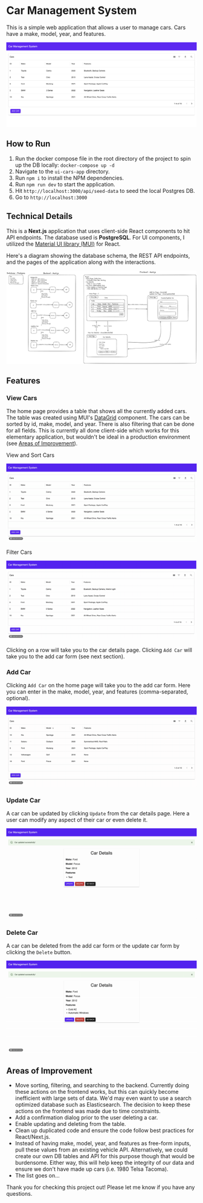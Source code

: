 # Car Management System

This is a simple web application that allows a user to manage cars. Cars have a make, model, year, and features.

![Home Page](readme-images/home.png)

## How to Run
1. Run the docker compose file in the root directory of the project to spin up the DB locally: `docker-compose up -d`
2. Navigate to the `ui-cars-app` directory.
3. Run `npm i` to install the NPM dependencies.
4. Run `npm run dev` to start the application.
5. Hit `http://localhost:3000/api/seed-data` to seed the local Postgres DB.
6. Go to `http://localhost:3000`

## Technical Details

This is a **Next.js** application that uses client-side React components to hit API endpoints. The database used is **PostgreSQL**. For UI components, I utilized the [Material UI library (MUI)](https://mui.com/) for React.

Here's a diagram showing the database schema, the REST API endpoints, and the pages of the application along with the interactions.

![Overview Diagram](readme-images/diagram.png)

## Features

### View Cars

The home page provides a table that shows all the currently added cars. The table was created using MUI's [DataGrid](https://mui.com/x/react-data-grid/) component. The cars can be sorted by id, make, model, and year. There is also filtering that can be done for all fields. This is currently all done client-side which works for this elementary application, but wouldn't be ideal in a production environment (see [Areas of Improvement](#areas-of-improvement)).

View and Sort Cars

![Overview Diagram](readme-images/view-cars.gif)

Filter Cars

![Overview Diagram](readme-images/filter-cars.gif)

Clicking on a row will take you to the car details page. Clicking `Add Car` will take you to the add car form (see next section).

### Add Car

Clicking `Add Car` on the home page will take you to the add car form. Here you can enter in the make, model, year, and features (comma-separated, optional).

![Overview Diagram](readme-images/add-car.gif)

### Update Car

A car can be updated by clicking `Update` from the car details page. Here a user can modify any aspect of their car or even delete it.

![Overview Diagram](readme-images/update-car.gif)

### Delete Car

A car can be deleted from the add car form or the update car form by clicking the `Delete` button.

![Overview Diagram](readme-images/delete-car.gif)

## Areas of Improvement

- Move sorting, filtering, and searching to the backend. Currently doing these actions on the frontend works, but this can quickly become inefficient with large sets of data. We'd may even want to use a search optimized database such as Elasticsearch. The decision to keep these actions on the frontend was made due to time constraints.
- Add a confirmation dialog prior to the user deleting a car.
- Enable updating and deleting from the table.
- Clean up duplicated code and ensure the code follow best practices for React/Next.js.
- Instead of having make, model, year, and features as free-form inputs,  pull these values from an existing vehicle API. Alternatively, we could create our own DB tables and API for this purpose though that would be burdensome. Either way, this will help keep the integrity of our data and ensure we don't have made up cars (i.e. 1980 Telsa Tacoma).
- The list goes on...

Thank you for checking this project out! Please let me know if you have any questions.

